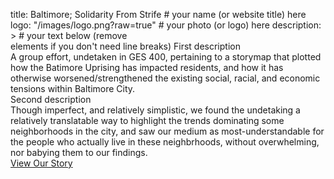 title: Baltimore; Solidarity From Strife # your name (or website title) here
logo: "/images/logo.png?raw=true" # your photo (or logo) here
description: > # your text below (remove <br> elements if you don't need line breaks)
First description 
<br> A group effort, undetaken in GES 400, pertaining to a storymap that plotted how the Batimore Uprising has impacted residents, and how it has otherwise worsened/strengthened the existing social, racial, and economic tensions within Baltimore City. <br>
Second description 
<br> Though imperfect, and relatively simplistic, we found the undetaking a relatively translatable way to highlight the trends dominating some neighborhoods in the city, and saw our medium as most-understandable for the people who actually live in these neighbrhoods, without overwhelming, nor babying them to our findings. <br>
<a href="https://storymaps.arcgis.com/stories/374a106bab5e44ba9971f4d511cf45e1">View Our Story</a> 
  
